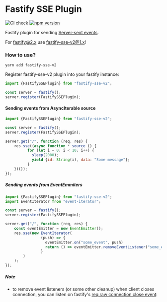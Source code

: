 # Fastify SSE Plugin
![CI check](https://github.com/NodeFactoryIo/fastify-sse-v2/workflows/CI%20check/badge.svg?branch=master)
[![npm version](https://badge.fury.io/js/fastify-sse-v2.svg)](https://badge.fury.io/js/fastify-sse-v2)

Fastify plugin for sending [Server-sent events](https://en.wikipedia.org/wiki/Server-sent_events).

For fastify@2.x use fastify-sse-v2@1.x!

### How to use?

```terminal
yarn add fastify-sse-v2
```
Register fastify-sse-v2 plugin into your fastify instance:
```javascript
import {FastifySSEPlugin} from "fastify-sse-v2";

const server = fastify();
server.register(FastifySSEPlugin);
```

#### Sending events from AsyncIterable source

```javascript
import {FastifySSEPlugin} from "fastify-sse-v2";

const server = fastify();
server.register(FastifySSEPlugin);

server.get("/", function (req, res) {
    res.sse((async function * source () {
          for (let i = 0; i < 10; i++) {
            sleep(2000);
            yield {id: String(i), data: "Some message"};
          }
    })());
});
```

##### Sending events from EventEmmiters

```javascript
import {FastifySSEPlugin} from "fastify-sse-v2";
import EventIterator from "event-iterator";

const server = fastify();
server.register(FastifySSEPlugin);

server.get("/", function (req, res) {
    const eventEmitter = new EventEmitter();
    res.sse(new EventIterator(
                (push) => {
                  eventEmitter.on("some_event", push)
                  return () => eventEmitter.removeEventListener("some_event", push)
                }
        )
    );
});
```

##### Note
- to remove event listeners (or some other cleanup) when client closes connection,
 you can listen on fastify's [req.raw connection close event](https://nodejs.org/docs/latest-v12.x/api/http.html#http_event_close_2):

